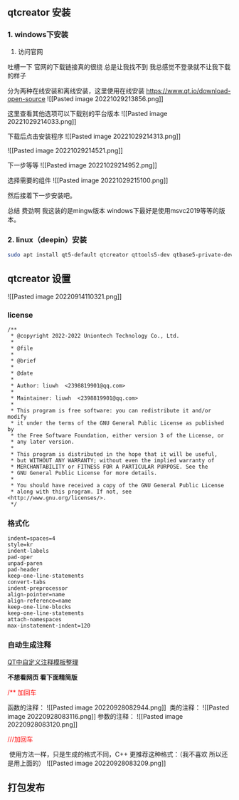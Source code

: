 
```toc
```
## qtcreator 安装
### 1. windows下安装

1. 访问官网 

吐槽一下 官网的下载链接真的很绕 总是让我找不到 我总感觉不登录就不让我下载的样子

分为两种在线安装和离线安装，这里使用在线安装
https://www.qt.io/download-open-source
![[Pasted image 20221029213856.png]]

这里查看其他选项可以下载别的平台版本
![[Pasted image 20221029214033.png]]
 
 下载后点击安装程序
 ![[Pasted image 20221029214313.png]]
 
 ![[Pasted image 20221029214521.png]]

下一步等等
![[Pasted image 20221029214952.png]]

选择需要的组件
![[Pasted image 20221029215100.png]]

然后接着下一步安装吧。


总结 费劲啊 我这装的是mingw版本 windows下最好是使用msvc2019等等的版本。

### 2. linux（deepin）安装
```bash
sudo apt install qt5-default qtcreator qttools5-dev qtbase5-private-dev astyle -y # astyle 代码格式化工具 下面有介绍
```

## qtcreator 设置
![[Pasted image 20220914110321.png]]
### license
```
/**
 * @copyright 2022-2022 Uniontech Technology Co., Ltd.
 *
 * @file 
 *
 * @brief
 *
 * @date 
 *
 * Author: liuwh  <2398819901@qq.com>
 *
 * Maintainer: liuwh  <2398819901@qq.com>
 *
 * This program is free software: you can redistribute it and/or modify
 * it under the terms of the GNU General Public License as published by
 * the Free Software Foundation, either version 3 of the License, or
 * any later version.
 *
 * This program is distributed in the hope that it will be useful,
 * but WITHOUT ANY WARRANTY; without even the implied warranty of
 * MERCHANTABILITY or FITNESS FOR A PARTICULAR PURPOSE. See the
 * GNU General Public License for more details.
 *
 * You should have received a copy of the GNU General Public License
 * along with this program. If not, see <http://www.gnu.org/licenses/>.
 */

```

### 格式化
```
indent=spaces=4
style=kr
indent-labels
pad-oper
unpad-paren
pad-header
keep-one-line-statements
convert-tabs
indent-preprocessor
align-pointer=name
align-reference=name
keep-one-line-blocks
keep-one-line-statements
attach-namespaces
max-instatement-indent=120
```

### 自动生成注释
[QT中自定义注释模板整理](https://blog.csdn.net/zyhse/article/details/105538552)

**不想看网页 看下面精简版**

<font color=#FF0000>/** 加回车</font>

函数的注释：
![[Pasted image 20220928082944.png]]
 类的注释：
 ![[Pasted image 20220928083116.png]]
 参数的注释：
 ![[Pasted image 20220928083120.png]]
 
<font color=#FF0000>///加回车</font>

 使用方法一样，只是生成的格式不同，C++ 更推荐这种格式：（我不喜欢 所以还是用上面的）
 ![[Pasted image 20220928083209.png]]

## 打包发布